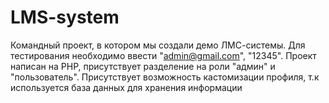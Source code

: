 # LMS-system
Командный проект, в котором мы создали демо ЛМС-системы. Для тестирования необходимо ввести "admin@gmail.com", "12345".
Проект написан на PHP, присутствует разделение на роли "админ" и "пользователь". Присутствует возможность кастомизации профиля, т.к используется база данных для хранения информации
